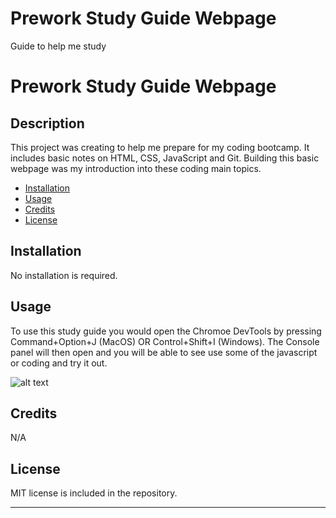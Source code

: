 # Prework Study Guide Webpage
Guide to help me study
# Prework Study Guide Webpage

## Description

This project was creating to help me prepare for my coding bootcamp. 
It includes basic notes on HTML, CSS, JavaScript and Git. 
Building this basic webpage was my introduction into these coding main topics. 





- [Installation](#installation)
- [Usage](#usage)
- [Credits](#credits)
- [License](#license)

## Installation
No installation is required.

## Usage

To use this study guide you would open the Chromoe DevTools by pressing Command+Option+J (MacOS) OR Control+Shift+I (Windows). The Console panel will then open and you will be able to see use some of the javascript or coding and try it out.

![alt text](assets/images/screenshot.png)

## Credits

N/A



## License

MIT license is included in the repository.

---



